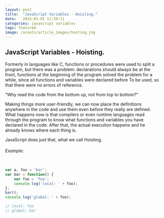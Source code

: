 ```yaml
---
layout: post
title:  "JavaScript Variables - Hoisting."
date:   2016-03-01 11:59:11
categories: javascript variables
tags: featured
image: /assets/article_images/hosting.jng
---
```


JavaScript Variables - Hoisting.
----------------  

Formerly in languages like C, functions or procedures were used to split a program, but there was a problem: declarations should always be at the front, functions at the beginning of the program solved the problem for a while, since all functions and variables were declared before To be used, so that there were no errors of reference. 

"Why read the code from the bottom up, not from top to bottom?" 

Making things more user-friendly, we can now place the definitions anywhere in the code and use them even before they really are defined. What happens now is that compilers or even runtime languages read through the program to know what functions and variables you have declared in the code. After that, the actual execution happens and he already knows where each thing is. 

JavaScript does just that, what we call Hoisting.

###### Example:

```javascript

var a, foo = 'bar';
var bar = function() {
	var foo = 'foo';
	console.log('local: ' + foo);
};
bar();
console.log('global: ' + foo);

// local: foo
// global: bar

```


